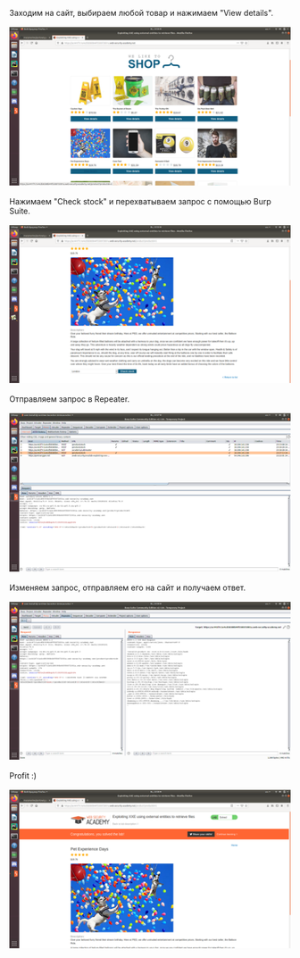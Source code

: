 Заходим на сайт, выбираем любой товар и нажимаем "View details".<br/><br/>
<img src="screenshot1.png"> <br/><br/>
Нажимаем "Check stock" и перехватываем запрос с помощью Burp Suite.<br/><br/>
<img src="screenshot2.png"> <br/><br/>
Отправляем запрос в Repeater.<br/><br/>
<img src="screenshot3.png"> <br/><br/>
Изменяем запрос, отправляем его на сайт и получаем ответ.<br/><br/>
<img src="screenshot4.png"><br/><br/>
Profit :)<br/><br/>
<img src="screenshot5.png"><br/><br/>
